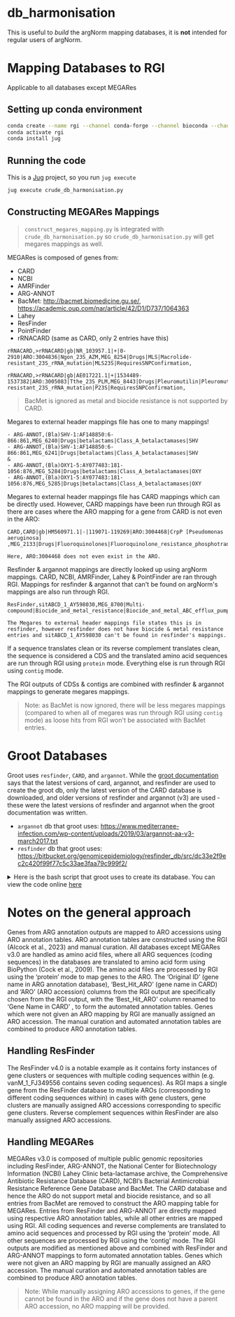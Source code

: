 # db_harmonisation

This is useful to _build_ the argNorm mapping databases, it is **not** intended for regular users of argNorm.

# Mapping Databases to RGI

Applicable to all databases except MEGARes

## Setting up conda environment

```bash
conda create --name rgi --channel conda-forge --channel bioconda --channel defaults rgi
conda activate rgi
conda install jug
```

## Running the code

This is a [Jug](https://jug.rtfd.io/) project, so you run `jug execute`

```bash
jug execute crude_db_harmonisation.py
```

## Constructing MEGARes Mappings

> `construct_megares_mapping.py` is integrated with `crude_db_harmonisation.py` so `crude_db_harmonisation.py` will get megares mappings as well.

MEGARes is composed of genes from:
- CARD
- NCBI
- AMRFinder
- ARG-ANNOT
- BacMet: http://bacmet.biomedicine.gu.se/, https://academic.oup.com/nar/article/42/D1/D737/1064363
- Lahey
- ResFinder
- PointFinder
- rRNACARD (same as CARD, only 2 entries have this)

```
rRNACARD,>rRNACARD|gb|NR_103957.1|+|0-2910|ARO:3004836|Ngon_23S_AZM,MEG_8254|Drugs|MLS|Macrolide-resistant_23S_rRNA_mutation|MLS23S|RequiresSNPConfirmation,

rRNACARD,>rRNACARD|gb|AE017221.1|+|1534489-1537382|ARO:3005083|Tthe_23S_PLM,MEG_8443|Drugs|Pleuromutilin|Pleuromutilin-resistant_23S_rRNA_mutation|P23S|RequiresSNPConfirmation,
```

> BacMet is ignored as metal and biocide resistance is not supported by CARD.

Megares to external header mappings file has one to many mappings!
```
- ARG-ANNOT,(Bla)SHV-1:AF148850:6-866:861,MEG_6240|Drugs|betalactams|Class_A_betalactamases|SHV
- ARG-ANNOT,(Bla)SHV-1:AF148850:6-866:861,MEG_6241|Drugs|betalactams|Class_A_betalactamases|SHV
&
- ARG-ANNOT,(Bla)OXY1-5:AY077483:181-1056:876,MEG_5284|Drugs|betalactams|Class_A_betalactamases|OXY
- ARG-ANNOT,(Bla)OXY1-5:AY077483:181-1056:876,MEG_5285|Drugs|betalactams|Class_A_betalactamases|OXY
```

Megares to external header mappings file has CARD mappings which can be directly used. However, CARD mappings have been run through RGI as there are cases where the ARO mapping for a gene from CARD is not even in the ARO:

```
CARD,CARD|gb|HM560971.1|-|119071-119269|ARO:3004468|CrpP [Pseudomonas aeruginosa] ,MEG_2133|Drugs|Fluoroquinolones|Fluoroquinolone_resistance_phosphotransferase|CRPP,

Here, ARO:3004468 does not even exist in the ARO.
```

Resfinder & argannot mappings are directly looked up using argNorm mappings. CARD, NCBI, AMRFinder, Lahey & PointFinder are ran through RGI. Mappings for resfinder & argannot that can't be found on argNorm's mappings are also run through RGI.

```
ResFinder,sitABCD_1_AY598030,MEG_8700|Multi-compound|Biocide_and_metal_resistance|Biocide_and_metal_ABC_efflux_pumps|SITABCD,

The Megares to external header mappings file states this is in resfinder, however resfinder does not have biocide & metal resistance entries and sitABCD_1_AY598030 can't be found in resfinder's mappings.
```

If a sequence translates clean or its reverse complement translates clean, the sequence is considered a CDS and the translated amino acid sequences are run through RGI using `protein` mode. Everything else is run through RGI using `contig` mode.

The RGI outputs of CDSs & contigs are combined with resfinder & argannot mappings to generate megares mappings.

> Note: as BacMet is now ignored, there will be less megares mappings (compared to when all of megares was run through RGI using `contig` mode) as loose hits from RGI won't be associated with BacMet entries.

# Groot Databases

Groot uses `resfinder`, `CARD`, and `argannot`. 
While the [groot documentation](https://groot-documentation.readthedocs.io/en/latest/groot-databases.html) says that the latest versions of card, argannot, and resfinder are used to create the groot db, only the latest version of the CARD database is downloaded, and older versions of resfinder and argannot (v3) are used - these were the latest versions of resfinder and argannot when the groot documentation was written.

- `argannot` db that groot uses: https://www.mediterranee-infection.com/wp-content/uploads/2019/03/argannot-aa-v3-march2017.txt
- `resfinder` db that groot uses: https://bitbucket.org/genomicepidemiology/resfinder_db/src/dc33e2f9ec2c420f99f77c5c33ae3faa79c999f2/

<details>
<summary>Here is the bash script that groot uses to create its database. You can view the code online <a href="https://raw.githubusercontent.com/will-rowe/groot/master/db/groot-database/make-groot-dbs.sh">here</a></summary>

```
#!/bin/env bash
#
# This script generates the groot-core-db and the groot-db
#
# It downloads the latest versions of the following databases:
#
#   - argannot
#   - resfinder
#   - card
#   - megares
#
# It then either:
#   1. groot-db:  merge the databases, remove duplicates and then cluster
#   or
#   2. groot-core-db: extract common ARGs from all databases and then cluster these common ARGs
#
# REQUIRES: Vsearch, SeqKit
#

echo "making the groot and groot-core databases..."
mkdir tmp && cd $_

# Download the latest CARD database
mkdir card && cd $_
wget --no-check-certificate -qO- https://card.mcmaster.ca/download | grep -Eo "download/0/broadstreet[a-zA-Z0-9./?=_-]*" | sort | uniq | tail -n 1 > card-db-version
cardLink=$(sed  's/^/https:\/\/card.mcmaster.ca\//g' card-db-version)
wget --no-check-certificate -O card-db.tar.gz $cardLink
tar -xvf card-db.*
awk '/>/{sub(">",">groot-db_CARD__")}1' nucleotide_fasta_protein_homolog_model.fasta > ../card-refs.fna
cd .. && rm -r card

# Download the latest ARG-annot database (V3)
wget http://en.mediterranee-infection.com/arkotheque/client/ihumed/_depot_arko/articles/1424/arg-annot-nt-v3-march2017_doc.fasta -O argannot-refs.fna
awk '/>/{sub(">",">groot-db_ARGANNOT__")}1' argannot-refs.fna > tmp && mv tmp argannot-refs.fna

# Download the latest ResFinder database
mkdir resfinder && cd $_
wget https://bitbucket.org/genomicepidemiology/resfinder_db/get/dc33e2f9ec2c.zip -O resfinder.zip
unzip resfinder.zip
awk 'FNR==1{print ""}1' genomic*/*.fsa > resfinder-refs.fna
awk '/>/{sub(">",">groot-db_RESFINDER__")}1' resfinder-refs.fna > ../resfinder-refs.fna
cd .. && rm -r resfinder

# Download the latest megres database
#mkdir megares && cd $_
#wget --no-check-certificate -qO- https://megares.meglab.org/download/index.php | grep -Eo "megares_v.*/megares_database.*[0-9].fasta" | sort | uniq | tail -n 1 > megres-db-version
#megaresLink=$(sed  's/^/https:\/\/megares.meglab.org\/download\//g' megres-db-version)
#wget --no-check-certificate -O ../megares-refs.fna $megaresLink
#cd .. && rm -r megares

# Create a reference file for the complete database
cat *.fna > all-args.fasta
seqkit rmdup --by-seq --ignore-case -j 8 -o all-args.dedup.fasta < all-args.fasta

# Cluster total set and create groot-db
mkdir groot-db.90 && cd $_
vsearch --cluster_size ../all-args.dedup.fasta --id 0.90 --msaout MSA.tmp
awk '!a[$0]++ {of="./cluster-" ++fc ".msa"; print $0 >> of ; close(of)}' RS= ORS="\n\n" MSA.tmp && rm MSA.tmp
date +%x_%H:%M:%S:%N | sed 's/\(:[0-9][0-9]\)[0-9]*$/\1/' > timestamp.txt
cd ..

# Create the groot-core-db
mkdir groot-core-db.90 && cd $_
cat ../*.fna > all-args.fasta
vsearch --cluster_size ../all-args.fasta --id 0.99 --msaout MSA.tmp
awk '!a[$0]++ {of="./cluster-" ++fc ".msa"; print $0 >> of ; close(of)}' RS= ORS="\n\n" MSA.tmp && rm MSA.tmp
for i in *.msa
do
    seqNum=$(grep '>' ${i} | wc -l)
    if [[ ${seqNum} > 3 ]]; then
        grep '>' -m 1 ${i} | sed 's/>\*//' >> core-seqs.txt
    fi
    rm ${i}
done
cat all-args.fasta | seqkit grep -f core-seqs.txt > core-seqs.fna
vsearch --cluster_size core-seqs.fna --id 0.90 --msaout MSA.tmp
awk '!a[$0]++ {of="./cluster-" ++fc ".msa"; print $0 >> of ; close(of)}' RS= ORS="\n\n" MSA.tmp && rm MSA.tmp
date +%x_%H:%M:%S:%N | sed 's/\(:[0-9][0-9]\)[0-9]*$/\1/' > timestamp.txt
rm core-seq* all-arg*
cd ..

# Finish up
mv groot* ..
cd .. && rm -r tmp
```
</details>

# Notes on the general approach

Genes from ARG annotation outputs are mapped to ARO accessions using ARO annotation tables. ARO annotation tables are constructed using the RGI (Alcock et al., 2023) and manual curation. All databases except MEGARes v3.0 are handled as amino acid files, where all ARG sequences (coding sequences) in the databases are translated to amino acid form using BioPython (Cock et al., 2009). The amino acid files are processed by RGI using the ‘protein’ mode to map genes to the ARO. The ‘Original ID’ (gene name in ARG annotation database), ‘Best_Hit_ARO’ (gene name in CARD) and ‘ARO’ (ARO accession) columns from the RGI output are specifically chosen from the RGI output, with the ‘Best_Hit_ARO’ column renamed to ‘Gene Name in CARD’ , to form the automated annotation tables. Genes which were not given an ARO mapping by RGI are manually assigned an ARO accession. The manual curation and automated annotation tables are combined to produce ARO annotation tables.

## Handling ResFinder
The ResFinder v4.0 is a notable example as it contains forty instances of gene clusters or sequences with multiple coding sequences within (e.g. vanM_1_FJ349556 contains seven coding sequences). As RGI maps a single gene from the ResFinder database to multiple AROs (corresponding to different coding sequences within) in cases with gene clusters, gene clusters are manually assigned ARO accessions corresponding to specific gene clusters. Reverse complement sequences within ResFinder are also manually assigned ARO accessions.

## Handling MEGARes
MEGARes v3.0 is composed of multiple public genomic repositories including ResFinder, ARG-ANNOT, the National Center for Biotechnology Information (NCBI) Lahey Clinic beta-lactamase archive, the Comprehensive Antibiotic Resistance Database (CARD), NCBI’s Bacterial Antimicrobial Resistance Reference Gene Database and BacMet. The CARD database and hence the ARO do not support metal and biocide resistance, and so all entries from BacMet are removed to construct the ARO mapping table for MEGARes. Entries from ResFinder and ARG-ANNOT are directly mapped using respective ARO annotation tables, while all other entries are mapped using RGI. All coding sequences and reverse complements are translated to amino acid sequences and processed by RGI using the ‘protein’ mode. All other sequences are processed by RGI using the ‘contig’ mode. The RGI outputs are modified as mentioned above and combined with ResFinder and ARG-ANNOT mappings to form automated annotation tables. Genes which were not given an ARO mapping by RGI are manually assigned an ARO accession. The manual curation and automated annotation tables are combined to produce ARO annotation tables.

> Note: While manually assigning ARO accessions to genes, if the gene cannot be found in the ARO and if the gene does not have a parent ARO accession, no ARO mapping will be provided.
